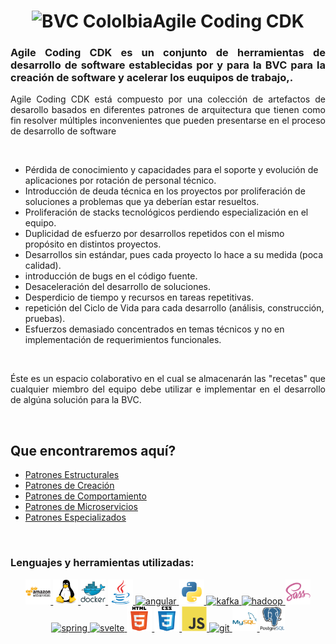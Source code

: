 <h1 align="center"><img src="https://avatars.githubusercontent.com/u/88794133?s=200&amp;v=4" alt="BVC Cololbia" width="120" height="120" />Agile Coding CDK</h1>
<h3 align="justify">Agile Coding CDK es un conjunto de herramientas de desarrollo de software establecidas por y para la BVC para la creaci&oacute;n de software y acelerar los euquipos de trabajo,.</h3>
<p style="text-align: justify;">Agile Coding CDK est&aacute; compuesto por una colecci&oacute;n de artefactos de desarollo basados en diferentes patrones de arquitectura que tienen como fin resolver m&uacute;ltiples inconvenientes que pueden presentarse en el proceso de desarrollo de software</p>
<p style="text-align: justify;">&nbsp;</p>
<ul>
<li style="font-weight: 400;" aria-level="1"><span style="font-weight: 400;">P&eacute;rdida de conocimiento y capacidades para el soporte y evoluci&oacute;n de aplicaciones por rotaci&oacute;n de personal t&eacute;cnico.</span></li>
<li style="font-weight: 400;" aria-level="1"><span style="font-weight: 400;">Introducci&oacute;n de deuda t&eacute;cnica en los proyectos por proliferaci&oacute;n de soluciones a problemas que ya deber&iacute;an estar resueltos.</span></li>
<li style="font-weight: 400;" aria-level="1"><span style="font-weight: 400;">Proliferaci&oacute;n de stacks tecnol&oacute;gicos perdiendo especializaci&oacute;n en el equipo.</span></li>
<li style="font-weight: 400;" aria-level="1"><span style="font-weight: 400;">Duplicidad de esfuerzo por desarrollos repetidos con el mismo prop&oacute;sito en distintos proyectos.</span></li>
<li style="font-weight: 400;" aria-level="1"><span style="font-weight: 400;">Desarrollos sin est&aacute;ndar, pues cada proyecto lo hace a su medida (poca calidad).</span></li>
<li style="font-weight: 400;" aria-level="1"><span style="font-weight: 400;">introducci&oacute;n de bugs en el c&oacute;digo fuente.</span></li>
<li style="font-weight: 400;" aria-level="1"><span style="font-weight: 400;">Desaceleraci&oacute;n del desarrollo de soluciones.</span></li>
<li style="font-weight: 400;" aria-level="1"><span style="font-weight: 400;">Desperdicio de tiempo y recursos en tareas repetitivas.</span></li>
<li style="font-weight: 400;" aria-level="1"><span style="font-weight: 400;">repetici&oacute;n del Ciclo de Vida para cada desarrollo (an&aacute;lisis, construcci&oacute;n, pruebas).</span></li>
<li style="font-weight: 400;" aria-level="1"><span style="font-weight: 400;">Esfuerzos demasiado concentrados en temas t&eacute;cnicos y no en implementaci&oacute;n de requerimientos funcionales.</span></li>
</ul>
<p>&nbsp;</p>
<p style="text-align: justify;"><span style="font-weight: 400;">&Eacute;ste es un espacio colaborativo en el cual se almacenar&aacute;n las "recetas" que cualquier miembro del equipo debe utilizar e implementar en el desarrollo de alg&uacute;na soluci&oacute;n para la BVC.</span></p>
<p style="text-align: justify;">&nbsp;</p>
<h2>Que encontraremos aqu&iacute;?</h2>
<ul>
<li><a title="Patrones Estructurales" href="https://github.com/johnjimenez216/bbv-cdk-structural-patterns">Patrones Estructurales</a></li>
<li><a title="Patrones de Creaci&oacute;n" href="https://github.com/johnjimenez216/bvc-cdk-creation-patterns">Patrones de Creaci&oacute;n</a></li>
<li><a title="Patrones de Comportamiento" href="https://github.com/johnjimenez216/bvc-cdk-behaivor-patterns">Patrones de Comportamiento</a></li>
<li><a title="Patrones de Microservicios" href="https://github.com/johnjimenez216/bvc-cdk-microservices-patterns">Patrones de Microservicios</a></li>
<li><a title="Patrones Especializados" href="https://github.com/johnjimenez216/bvc-cdk-specialized-patterns">Patrones Especializados</a></li>
</ul>
<p>&nbsp;</p>
<h3 align="left">Lenguajes y herramientas utilizadas:</h3>
<p align="center"><a href="https://aws.amazon.com" target="_blank"> <img src="https://raw.githubusercontent.com/devicons/devicon/master/icons/amazonwebservices/amazonwebservices-original-wordmark.svg" alt="aws" width="40" height="40" /> </a> <a href="https://www.linux.org/" target="_blank"> <img src="https://raw.githubusercontent.com/devicons/devicon/master/icons/linux/linux-original.svg" alt="linux" width="40" height="40" /> </a> <a href="https://www.docker.com/" target="_blank"> <img src="https://raw.githubusercontent.com/devicons/devicon/master/icons/docker/docker-original-wordmark.svg" alt="docker" width="40" height="40" /> </a> <a href="https://www.java.com" target="_blank"> <img src="https://raw.githubusercontent.com/devicons/devicon/master/icons/java/java-original.svg" alt="java" width="40" height="40" /> </a> <a href="https://angular.io" target="_blank"> <img src="https://angular.io/assets/images/logos/angular/angular.svg" alt="angular" width="40" height="40" /> </a> <a href="https://www.python.org" target="_blank"> <img src="https://raw.githubusercontent.com/devicons/devicon/master/icons/python/python-original.svg" alt="python" width="40" height="40" /> </a> <a href="https://kafka.apache.org/" target="_blank"> <img src="https://www.vectorlogo.zone/logos/apache_kafka/apache_kafka-icon.svg" alt="kafka" width="40" height="40" /> </a> <a href="https://hadoop.apache.org/" target="_blank"> <img src="https://www.vectorlogo.zone/logos/apache_hadoop/apache_hadoop-icon.svg" alt="hadoop" width="40" height="40" /> </a> <a href="https://sass-lang.com" target="_blank"> <img src="https://raw.githubusercontent.com/devicons/devicon/master/icons/sass/sass-original.svg" alt="sass" width="40" height="40" /> </a> <a href="https://spring.io/" target="_blank"> <img src="https://www.vectorlogo.zone/logos/springio/springio-icon.svg" alt="spring" width="40" height="40" /> </a> <a href="https://svelte.dev" target="_blank"> <img src="https://upload.wikimedia.org/wikipedia/commons/1/1b/Svelte_Logo.svg" alt="svelte" width="40" height="40" /> </a> <a href="https://www.w3.org/html/" target="_blank"> <img src="https://raw.githubusercontent.com/devicons/devicon/master/icons/html5/html5-original-wordmark.svg" alt="html5" width="40" height="40" /> </a> <a href="https://www.w3schools.com/css/" target="_blank"> <img src="https://raw.githubusercontent.com/devicons/devicon/master/icons/css3/css3-original-wordmark.svg" alt="css3" width="40" height="40" /> </a> <a href="https://developer.mozilla.org/en-US/docs/Web/JavaScript" target="_blank"> <img src="https://raw.githubusercontent.com/devicons/devicon/master/icons/javascript/javascript-original.svg" alt="javascript" width="40" height="40" /> </a> <a href="https://git-scm.com/" target="_blank"> <img src="https://www.vectorlogo.zone/logos/git-scm/git-scm-icon.svg" alt="git" width="40" height="40" /> </a> <a href="https://www.mysql.com/" target="_blank"> <img src="https://raw.githubusercontent.com/devicons/devicon/master/icons/mysql/mysql-original-wordmark.svg" alt="mysql" width="40" height="40" /> </a> <a href="https://www.postgresql.org" target="_blank"> <img src="https://raw.githubusercontent.com/devicons/devicon/master/icons/postgresql/postgresql-original-wordmark.svg" alt="postgresql" width="40" height="40" /> </a></p>
